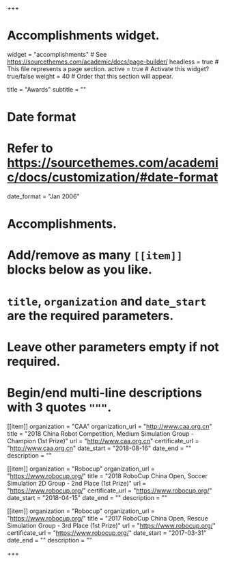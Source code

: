 +++
# Accomplishments widget.
widget = "accomplishments"  # See https://sourcethemes.com/academic/docs/page-builder/
headless = true  # This file represents a page section.
active = true  # Activate this widget? true/false
weight = 40  # Order that this section will appear.

title = "Awards"
subtitle = ""

# Date format
#   Refer to https://sourcethemes.com/academic/docs/customization/#date-format
date_format = "Jan 2006"

# Accomplishments.
#   Add/remove as many `[[item]]` blocks below as you like.
#   `title`, `organization` and `date_start` are the required parameters.
#   Leave other parameters empty if not required.
#   Begin/end multi-line descriptions with 3 quotes `"""`.

[[item]]
  organization = "CAA"
  organization_url = "http://www.caa.org.cn"
  title = "2018 China Robot Competition, Medium Simulation Group - Champion (1st Prize)"
  url = "http://www.caa.org.cn"
  certificate_url = "http://www.caa.org.cn"
  date_start = "2018-08-16"
  date_end = ""
  description = ""

  
[[item]]
  organization = "Robocup"
  organization_url = "https://www.robocup.org/"
  title = "2018 RoboCup China Open, Soccer Simulation 2D Group - 2nd Place (1st Prize)"
  url = "https://www.robocup.org/"
  certificate_url = "https://www.robocup.org/"
  date_start = "2018-04-15"
  date_end = ""
  description = ""

[[item]]
  organization = "Robocup"
  organization_url = "https://www.robocup.org/"
  title = "2017 RoboCup China Open, Rescue Simulation Group - 3rd Place (1st Prize)"
  url = "https://www.robocup.org/"
  certificate_url = "https://www.robocup.org/"
  date_start = "2017-03-31"
  date_end = ""
  description = ""

+++
